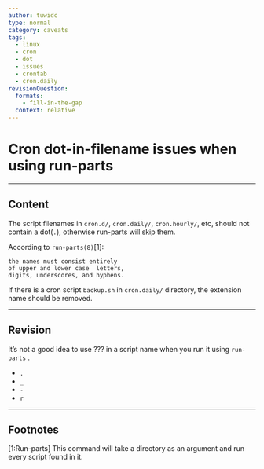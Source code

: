 ```yaml
---
author: tuwidc
type: normal
category: caveats
tags:
  - linux
  - cron
  - dot
  - issues
  - crontab
  - cron.daily
revisionQuestion:
  formats:
    - fill-in-the-gap
  context: relative
---
```


# Cron dot-in-filename issues when using run-parts


---

## Content

The script filenames in `cron.d/`, `cron.daily/`, `cron.hourly/`, etc, should not contain a dot(`.`), otherwise run-parts will skip them.

According to `run-parts(8)`[1]: 

```plain-text
the names must consist entirely 
of upper and lower case  letters,
digits, underscores, and hyphens.
```

If there is a cron script `backup.sh` in `cron.daily/` directory, the extension name should be removed.


---

## Revision

It’s not a good idea to use ??? in a script name when you run it using `run-parts` .

- `.` 
- `_` 
- `-`
- `r`


---

## Footnotes

[1:Run-parts]
This command will take a directory as an argument and run every script found in it.

